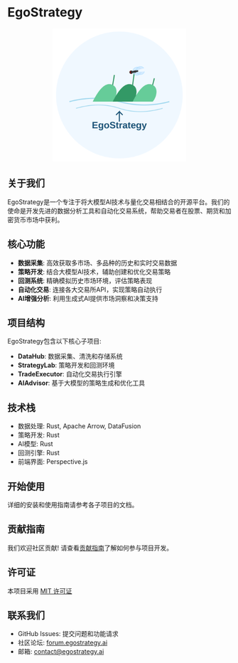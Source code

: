 # EgoStrategy

<div align="center">
  <img src="ego_strategy_logo.svg" alt="EgoStrategy Logo" width="300"/>
</div>

## 关于我们

EgoStrategy是一个专注于将大模型AI技术与量化交易相结合的开源平台。我们的使命是开发先进的数据分析工具和自动化交易系统，帮助交易者在股票、期货和加密货币市场中获利。

## 核心功能

- **数据采集**: 高效获取多市场、多品种的历史和实时交易数据
- **策略开发**: 结合大模型AI技术，辅助创建和优化交易策略
- **回测系统**: 精确模拟历史市场环境，评估策略表现
- **自动化交易**: 连接各大交易所API，实现策略自动执行
- **AI增强分析**: 利用生成式AI提供市场洞察和决策支持

## 项目结构

EgoStrategy包含以下核心子项目:

- **DataHub**: 数据采集、清洗和存储系统
- **StrategyLab**: 策略开发和回测环境
- **TradeExecutor**: 自动化交易执行引擎
- **AIAdvisor**: 基于大模型的策略生成和优化工具

## 技术栈

- 数据处理: Rust, Apache Arrow, DataFusion
- 策略开发: Rust
- AI模型: Rust
- 回测引擎: Rust
- 前端界面: Perspective.js

## 开始使用

详细的安装和使用指南请参考各子项目的文档。

## 贡献指南

我们欢迎社区贡献! 请查看[贡献指南](CONTRIBUTING.md)了解如何参与项目开发。

## 许可证

本项目采用 [MIT 许可证](LICENSE)

## 联系我们

- GitHub Issues: 提交问题和功能请求
- 社区论坛: [forum.egostrategy.ai](https://forum.egostrategy.ai)
- 邮箱: contact@egostrategy.ai
